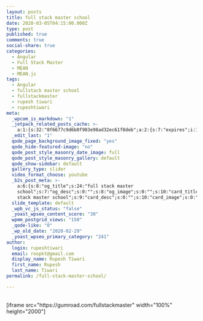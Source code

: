 ```yaml
---
layout: posts
title: full stack master school
date: 2020-03-05T04:15:00.000Z
type: post
published: true
comments: true
social-share: true
categories:
  - Angular
  - Full Stack Master
  - MEAN
  - MEAN.js
tags:
  - Angular
  - fullstack master school
  - fullstackmaster
  - rupesh tiwari
  - rupeshtiwari
meta:
  _wpcom_is_markdown: "1"
  _jetpack_related_posts_cache: >-
    a:1:{s:32:"8f6677c9d6b0f903e98ad32ec61f8deb";a:2:{s:7:"expires";i:1609477059;s:7:"payload";a:3:{i:0;a:1:{s:2:"id";i:3130;}i:1;a:1:{s:2:"id";i:3170;}i:2;a:1:{s:2:"id";i:2254;}}}}
  _edit_last: "1"
  qode_page_background_image_fixed: "yes"
  qode_hide-featured-image: "no"
  qode_post_style_masonry_date_image: full
  qode_post_style_masonry_gallery: default
  qode_show-sidebar: default
  gallery_type: slider
  video_format_choose: youtube
  _b2s_post_meta: >-
    a:6:{s:8:"og_title";s:24:"full stack master
    school";s:7:"og_desc";s:0:"";s:8:"og_image";s:0:"";s:10:"card_title";s:24:"full
    stack master school";s:9:"card_desc";s:0:"";s:10:"card_image";s:0:"";}
  slide_template: default
  _wpb_vc_js_status: "false"
  _yoast_wpseo_content_score: "30"
  wpmm_postgrid_views: "150"
  _qode-like: "0"
  _wp_old_date: "2020-02-29"
  _yoast_wpseo_primary_category: "241"
author:
  login: rupeshtiwari
  email: roopkt@gmail.com
  display_name: Rupesh Tiwari
  first_name: Rupesh
  last_name: Tiwari
permalink: /full-stack-master-school/

---
```


<p><!-- wp:shortcode --><br />
[iframe src="https://gumroad.com/fullstackmaster" width="100%" height="2000"]<br />
<!-- /wp:shortcode --></p>
